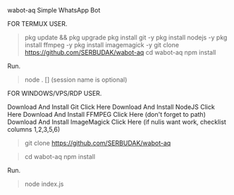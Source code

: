 wabot-aq
Simple WhatsApp Bot

FOR TERMUX USER.

> pkg update && pkg upgrade
> pkg install git -y
> pkg install nodejs -y
> pkg install ffmpeg -y
> pkg install imagemagick -y
> git clone https://github.com/SERBUDAK/wabot-aq
> cd wabot-aq
> npm install

Run.

> node . [<session name>] (session name is optional)

FOR WINDOWS/VPS/RDP USER.

Download And Install Git Click Here
Download And Install NodeJS Click Here
Download And Install FFMPEG Click Here (don't forget to path)
Download And Install ImageMagick Click Here (if nulis want work, checklist columns 1,2,3,5,6)
> git clone https://github.com/SERBUDAK/wabot-aq

> cd wabot-aq
> npm install

Run.

> node index.js
